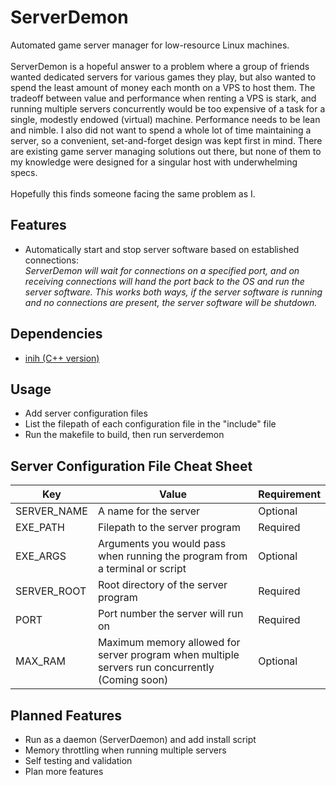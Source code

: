 # ServerDemon
Automated game server manager for low-resource Linux machines. 
<br>
<br>
ServerDemon is a hopeful answer to a problem where a group of friends wanted dedicated servers for various games they play, but also wanted to spend the least amount of money each month on a VPS to host them. The tradeoff between value and performance when renting a VPS is stark, and running multiple servers concurrently would be too expensive of a task for a single, modestly endowed (virtual) machine. Performance needs to be lean and nimble. I also did not want to spend a whole lot of time maintaining a server, so a convenient, set-and-forget design was kept first in mind. There are existing game server managing solutions out there, but none of them to my knowledge were designed for a singular host with underwhelming specs. 
<br>
<br>
Hopefully this finds someone facing the same problem as I. 
<br>
## Features
+ Automatically start and stop server software based on established connections: <br>
*ServerDemon will wait for connections on a specified port, and on receiving connections will hand the port back to the OS and run the server software. This works both ways, if the server software is running and no connections are present, the server software will be shutdown.*

## Dependencies
+ [inih (C++ version)](https://github.com/jtilly/inih)

## Usage
+ Add server configuration files
+ List the filepath of each configuration file in the "include" file
+ Run the makefile to build, then run serverdemon

## Server Configuration File Cheat Sheet
| Key | Value | Requirement |
| --- | ----- | ----------- |
| SERVER_NAME | A name for the server | Optional |
| EXE_PATH | Filepath to the server program | Required |
| EXE_ARGS | Arguments you would pass when running the program from a terminal or script | Optional |
| SERVER_ROOT | Root directory of the server program | Required |
| PORT | Port number the server will run on | Required |
| MAX_RAM | Maximum memory allowed for server program when multiple servers run concurrently (Coming soon) | Optional |

## Planned Features
+ Run as a daemon (ServerD*a*emon) and add install script
+ Memory throttling when running multiple servers
+ Self testing and validation
+ Plan more features
